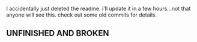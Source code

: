I accidentally just deleted the readme. i'll update it in a few hours...not that anyone will see this. check out some old commits for details.

## UNFINISHED AND BROKEN
